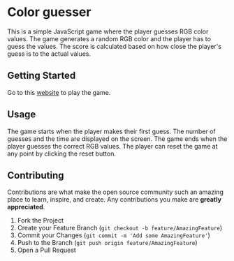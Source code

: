 # Color guesser

This is a simple JavaScript game where the player guesses RGB color values. The game generates a random RGB color and the player has to guess the values. The score is calculated based on how close the player's guess is to the actual values.

## Getting Started

Go to this [website](https://idkhow2type.github.io/color-guesser/) to play the game.

## Usage

The game starts when the player makes their first guess. The number of guesses and the time are displayed on the screen. The game ends when the player guesses the correct RGB values. The player can reset the game at any point by clicking the reset button.

## Contributing

Contributions are what make the open source community such an amazing place to learn, inspire, and create. Any contributions you make are **greatly appreciated**.

1. Fork the Project
2. Create your Feature Branch (`git checkout -b feature/AmazingFeature`)
3. Commit your Changes (`git commit -m 'Add some AmazingFeature'`)
4. Push to the Branch (`git push origin feature/AmazingFeature`)
5. Open a Pull Request